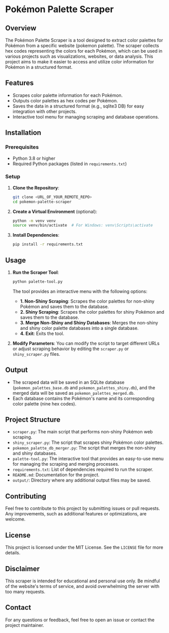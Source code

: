 # Pokémon Palette Scraper

## Overview
The Pokémon Palette Scraper is a tool designed to extract color palettes for Pokémon from a specific website (pokemon palette). The scraper collects hex codes representing the colors for each Pokémon, which can be used in various projects such as visualizations, websites, or data analysis. This project aims to make it easier to access and utilize color information for Pokémon in a structured format.

## Features
- Scrapes color palette information for each Pokémon.
- Outputs color palettes as hex codes per Pokémon.
- Saves the data in a structured format (e.g., sqlite3 DB) for easy integration with other projects.
- Interactive tool menu for managing scraping and database operations.

## Installation

### Prerequisites
- Python 3.8 or higher
- Required Python packages (listed in `requirements.txt`)

### Setup
1. **Clone the Repository**:
   ```bash
   git clone <URL_OF_YOUR_REMOTE_REPO>
   cd pokemon-palette-scraper
   ```

2. **Create a Virtual Environment** (optional):
   ```bash
   python -m venv venv
   source venv/bin/activate  # For Windows: venv\Scripts\activate
   ```

3. **Install Dependencies**:
   ```bash
   pip install -r requirements.txt
   ```

## Usage

1. **Run the Scraper Tool**:
   ```bash
   python palette-tool.py
   ```

   The tool provides an interactive menu with the following options:
   
   - **1. Non-Shiny Scraping**: Scrapes the color palettes for non-shiny Pokémon and saves them to the database.
   - **2. Shiny Scraping**: Scrapes the color palettes for shiny Pokémon and saves them to the database.
   - **3. Merge Non-Shiny and Shiny Databases**: Merges the non-shiny and shiny color palette databases into a single database.
   - **4. Exit**: Exits the tool.

2. **Modify Parameters**:
   You can modify the script to target different URLs or adjust scraping behavior by editing the `scraper.py` or `shiny_scraper.py` files.

## Output
- The scraped data will be saved in an SQLite database (`pokemon_palettes_base.db` and `pokemon_palettes_shiny.db`), and the merged data will be saved as `pokemon_palettes_merged.db`.
- Each database contains the Pokémon's name and its corresponding color palette (nine hex codes).

## Project Structure
- `scraper.py`: The main script that performs non-shiny Pokémon web scraping.
- `shiny_scraper.py`: The script that scrapes shiny Pokémon color palettes.
- `pokemon_palette_db_merger.py`: The script that merges the non-shiny and shiny databases.
- `palette-tool.py`: The interactive tool that provides an easy-to-use menu for managing the scraping and merging processes.
- `requirements.txt`: List of dependencies required to run the scraper.
- `README.md`: Documentation for the project.
- `output/`: Directory where any additional output files may be saved.

## Contributing
Feel free to contribute to this project by submitting issues or pull requests. Any improvements, such as additional features or optimizations, are welcome.

## License
This project is licensed under the MIT License. See the `LICENSE` file for more details.

## Disclaimer
This scraper is intended for educational and personal use only. Be mindful of the website's terms of service, and avoid overwhelming the server with too many requests.

## Contact
For any questions or feedback, feel free to open an issue or contact the project maintainer.
